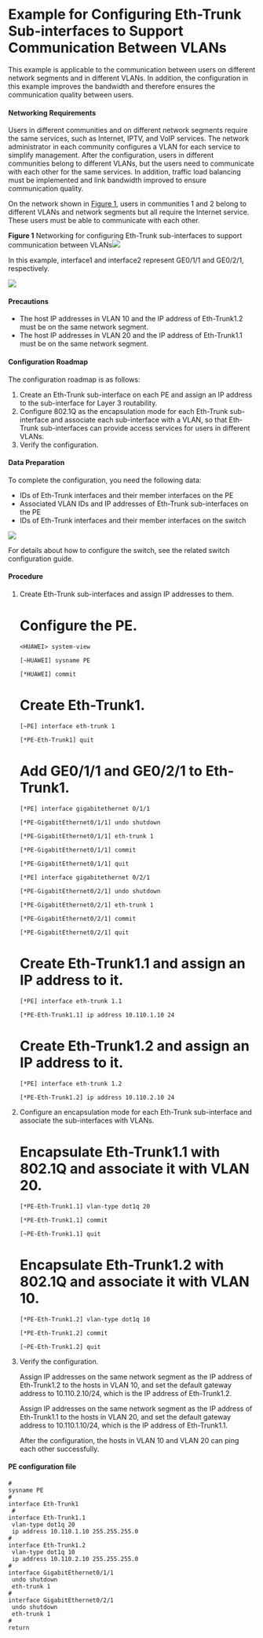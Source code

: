 Example for Configuring Eth-Trunk Sub-interfaces to Support Communication Between VLANs
=======================================================================================

This example is applicable to the communication between users on different network segments and in different VLANs. In addition, the configuration in this example improves the bandwidth and therefore ensures the communication quality between users.

#### Networking Requirements

Users in different communities and on different network segments require the same services, such as Internet, IPTV, and VoIP services. The network administrator in each community configures a VLAN for each service to simplify management. After the configuration, users in different communities belong to different VLANs, but the users need to communicate with each other for the same services. In addition, traffic load balancing must be implemented and link bandwidth improved to ensure communication quality.

On the network shown in [Figure 1](#EN-US_TASK_0172362936__fig_dc_vrp_ethtrunk_cfg_002401), users in communities 1 and 2 belong to different VLANs and network segments but all require the Internet service. These users must be able to communicate with each other.

**Figure 1** Networking for configuring Eth-Trunk sub-interfaces to support communication between VLANs![](../../../../public_sys-resources/note_3.0-en-us.png) 

In this example, interface1 and interface2 represent GE0/1/1 and GE0/2/1, respectively.


  
![](figure/en-us_image_0257440148.png)

#### Precautions

* The host IP addresses in VLAN 10 and the IP address of Eth-Trunk1.2 must be on the same network segment.
* The host IP addresses in VLAN 20 and the IP address of Eth-Trunk1.1 must be on the same network segment.

#### Configuration Roadmap

The configuration roadmap is as follows:

1. Create an Eth-Trunk sub-interface on each PE and assign an IP address to the sub-interface for Layer 3 routability.
2. Configure 802.1Q as the encapsulation mode for each Eth-Trunk sub-interface and associate each sub-interface with a VLAN, so that Eth-Trunk sub-interfaces can provide access services for users in different VLANs.
3. Verify the configuration.

#### Data Preparation

To complete the configuration, you need the following data:

* IDs of Eth-Trunk interfaces and their member interfaces on the PE
* Associated VLAN IDs and IP addresses of Eth-Trunk sub-interfaces on the PE
* IDs of Eth-Trunk interfaces and their member interfaces on the switch

![](../../../../public_sys-resources/note_3.0-en-us.png) 

For details about how to configure the switch, see the related switch configuration guide.



#### Procedure

1. Create Eth-Trunk sub-interfaces and assign IP addresses to them.
   
   
   
   # Configure the PE.
   
   ```
   <HUAWEI> system-view
   ```
   ```
   [~HUAWEI] sysname PE
   ```
   ```
   [*HUAWEI] commit
   ```
   
   # Create Eth-Trunk1.
   
   ```
   [~PE] interface eth-trunk 1
   ```
   ```
   [*PE-Eth-Trunk1] quit
   ```
   
   # Add GE0/1/1 and GE0/2/1 to Eth-Trunk1.
   
   ```
   [*PE] interface gigabitethernet 0/1/1
   ```
   ```
   [*PE-GigabitEthernet0/1/1] undo shutdown
   ```
   ```
   [*PE-GigabitEthernet0/1/1] eth-trunk 1
   ```
   ```
   [*PE-GigabitEthernet0/1/1] commit
   ```
   ```
   [*PE-GigabitEthernet0/1/1] quit
   ```
   ```
   [*PE] interface gigabitethernet 0/2/1
   ```
   ```
   [*PE-GigabitEthernet0/2/1] undo shutdown
   ```
   ```
   [*PE-GigabitEthernet0/2/1] eth-trunk 1
   ```
   ```
   [*PE-GigabitEthernet0/2/1] commit
   ```
   ```
   [*PE-GigabitEthernet0/2/1] quit
   ```
   
   # Create Eth-Trunk1.1 and assign an IP address to it.
   
   ```
   [*PE] interface eth-trunk 1.1
   ```
   ```
   [*PE-Eth-Trunk1.1] ip address 10.110.1.10 24
   ```
   
   # Create Eth-Trunk1.2 and assign an IP address to it.
   
   ```
   [*PE] interface eth-trunk 1.2
   ```
   ```
   [*PE-Eth-Trunk1.2] ip address 10.110.2.10 24
   ```
2. Configure an encapsulation mode for each Eth-Trunk sub-interface and associate the sub-interfaces with VLANs.
   
   
   
   # Encapsulate Eth-Trunk1.1 with 802.1Q and associate it with VLAN 20.
   
   ```
   [*PE-Eth-Trunk1.1] vlan-type dot1q 20
   ```
   ```
   [*PE-Eth-Trunk1.1] commit
   ```
   ```
   [~PE-Eth-Trunk1.1] quit
   ```
   
   # Encapsulate Eth-Trunk1.2 with 802.1Q and associate it with VLAN 10.
   
   ```
   [*PE-Eth-Trunk1.2] vlan-type dot1q 10
   ```
   ```
   [*PE-Eth-Trunk1.2] commit
   ```
   ```
   [~PE-Eth-Trunk1.2] quit
   ```
3. Verify the configuration.
   
   
   
   Assign IP addresses on the same network segment as the IP address of Eth-Trunk1.2 to the hosts in VLAN 10, and set the default gateway address to 10.110.2.10/24, which is the IP address of Eth-Trunk1.2.
   
   Assign IP addresses on the same network segment as the IP address of Eth-Trunk1.1 to the hosts in VLAN 20, and set the default gateway address to 10.110.1.10/24, which is the IP address of Eth-Trunk1.1.
   
   After the configuration, the hosts in VLAN 10 and VLAN 20 can ping each other successfully.

#### PE configuration file

```
#
sysname PE
#
interface Eth-Trunk1
 #
interface Eth-Trunk1.1
 vlan-type dot1q 20
 ip address 10.110.1.10 255.255.255.0
#
interface Eth-Trunk1.2
 vlan-type dot1q 10
 ip address 10.110.2.10 255.255.255.0
#
interface GigabitEthernet0/1/1
 undo shutdown
 eth-trunk 1
#
interface GigabitEthernet0/2/1
 undo shutdown
 eth-trunk 1
#
return
```
